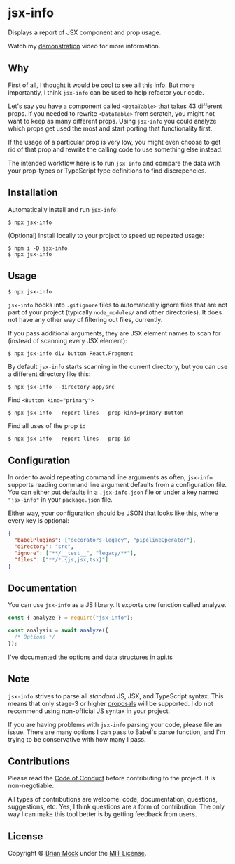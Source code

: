 # jsx-info

Displays a report of JSX component and prop usage.

Watch my [demonstration][] video for more information.

## Why

First of all, I thought it would be cool to see all this info. But more
importantly, I think `jsx-info` can be used to help refactor your code.

Let's say you have a component called `<DataTable>` that takes 43 different
props. If you needed to rewrite `<DataTable>` from scratch, you might not want
to keep as many different props. Using `jsx-info` you could analyze which props
get used the most and start porting that functionality first.

If the usage of a particular prop is very low, you might even choose to get rid
of that prop and rewrite the calling code to use something else instead.

The intended workflow here is to run `jsx-info` and compare the data with your
prop-types or TypeScript type definitions to find discrepencies.

## Installation

Automatically install and run `jsx-info`:

    $ npx jsx-info

(Optional) Install locally to your project to speed up repeated usage:

    $ npm i -D jsx-info
    $ npx jsx-info

## Usage

    $ npx jsx-info

`jsx-info` hooks into `.gitignore` files to automatically ignore files that are
not part of your project (typically `node_modules/` and other directories). It
does not have any other way of filtering out files, currently.

If you pass additional arguments, they are JSX element names to scan for
(instead of scanning every JSX element):

    $ npx jsx-info div button React.Fragment

By default `jsx-info` starts scanning in the current directory, but you can use
a different directory like this:

    $ npx jsx-info --directory app/src

Find `<Button kind="primary">`

    $ npx jsx-info --report lines --prop kind=primary Button

Find all uses of the prop `id`

    $ npx jsx-info --report lines --prop id

## Configuration

In order to avoid repeating command line arguments as often, `jsx-info` supports
reading command line argument defaults from a configuration file. You can either
put defaults in a `.jsx-info.json` file or under a key named `"jsx-info"` in
your `package.json` file.

Either way, your configuration should be JSON that looks like this, where every
key is optional:

```json
{
  "babelPlugins": ["decorators-legacy", "pipelineOperator"],
  "directory": "src",
  "ignore": ["**/__test__", "legacy/**"],
  "files": ["**/*.{js,jsx,tsx}"]
}
```

## Documentation

You can use `jsx-info` as a JS library. It exports one function called analyze.

```js
const { analyze } = require("jsx-info");

const analysis = await analyze({
  /* Options */
});
```

I've documented the options and data structures in [api.ts](./src/api.ts)

## Note

`jsx-info` strives to parse all _standard_ JS, JSX, and TypeScript syntax. This
means that only stage-3 or higher
[proposals][] will be supported. I do
not recommend using non-official JS syntax in your project.

If you are having problems with `jsx-info` parsing your code, please file an
issue. There are many options I can pass to Babel's parse function, and I'm
trying to be conservative with how many I pass.

## Contributions

Please read the [Code of Conduct][] before contributing to the project. It is
non-negotiable.

All types of contributions are welcome: code, documentation, questions,
suggestions, etc. Yes, I think questions are a form of contribution. The only
way I can make this tool better is by getting feedback from users.

## License

Copyright &copy; [Brian Mock][] under the [MIT License][].

[brian mock]: https://www.wavebeem.com
[demonstration]: https://youtu.be/e_vtfYJW9aM
[code of conduct]: CODE_OF_CONDUCT.md
[mit license]: LICENSE.md
[proposals]: https://tc39.github.io/process-document/
